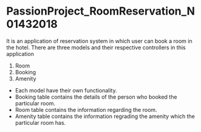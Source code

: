 # PassionProject_RoomReservation_N01432018
It is an application of reservation system in which user can book a room in the hotel.
There are three models and their respective controllers in this application
1) Room
2) Booking
3) Amenity
- Each model have their own functionality.
- Booking table contains the details of the person who booked the particular room.
- Room table contains the information regarding the room.
- Amenity table contains the information regrading the amenity which the particular room has.

